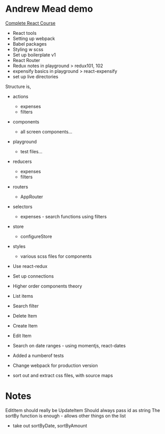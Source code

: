 Andrew Mead demo
===
[Complete React Course](https://completereactcourse.com "The Complete React Course")


- React tools
- Setting up webpack
- Babel packages
- Styling w scss
- Set up boilerplate v1
- React Router
- Redux notes in playground > redux101, 102
- expensify basics in playground > react-expensify
- set up live directories

Structure is,
- actions
  - expenses
  - filters
- components
  - all screen components...
- playground
  - test files...
- reducers
  - expenses
  - filters
- routers
  - AppRouter
- selectors
  - expenses - search functions using filters
- store
  - configureStore
- styles
  - various scss files for components

- Use react-redux
- Set up connections
- Higher order components theory
- List items
- Search filter
- Delete Item
- Create Item
- Edit Item
- Search on date ranges - using momentjs, react-dates
- Added a numberof tests
- Change webpack for production version
- sort out and extract css files, with source maps






Notes
===
EditItem should really be UpdateItem
Should always pass id as string
The sortBy function is enough - allows other things on the list
  - take out sortByDate, sortByAmount

